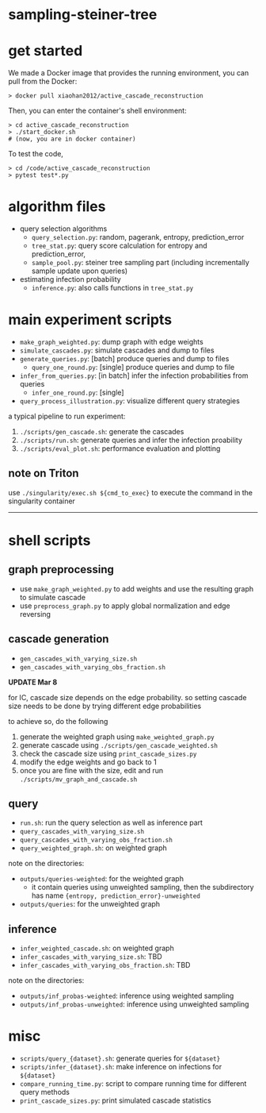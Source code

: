 # sampling-steiner-tree

# get started

We made a Docker image that provides the running environment, you can pull from the Docker:

```
> docker pull xiaohan2012/active_cascade_reconstruction
```

Then, you can enter the container's shell environment:

```
> cd active_cascade_reconstruction
> ./start_docker.sh
# (now, you are in docker container)
```

To test the code,

```
> cd /code/active_cascade_reconstruction
> pytest test*.py
```

# algorithm files

- query selection algorithms
  - `query_selection.py`: random, pagerank, entropy, prediction\_error
  - `tree_stat.py`: query score calculation for entropy and prediction\_error,
  - `sample_pool.py`: steiner tree sampling part (including incrementally sample update upon queries)
- estimating infection probability
  - `inference.py`: also calls functions in `tree_stat.py`

# main experiment scripts

- `make_graph_weighted.py`: dump  graph with edge weights
- `simulate_cascades.py`: simulate cascades and dump to files
- `generate_queries.py`: [batch] produce queries and dump to files
  - `query_one_round.py`: [single] produce queries and dump to file
- `infer_from_queries.py`: [in batch] infer the infection probabilities from queries
  - `infer_one_round.py`: [single]
- `query_process_illustration.py`: visualize different query strategies

a typical pipeline to run experiment:

1. `./scripts/gen_cascade.sh`: generate the cascades
2. `./scripts/run.sh`: generate queries and infer the infection proability
3. `./scripts/eval_plot.sh`: performance evaluation and plotting


## note on Triton

use `./singularity/exec.sh ${cmd_to_exec}` to execute the command in the singularity container

---------------------

# shell scripts

## graph preprocessing

- use `make_graph_weighted.py` to add weights and use the resulting graph to simulate cascade
- use `preprocess_graph.py` to apply global normalization and edge reversing

## cascade generation

- `gen_cascades_with_varying_size.sh`
- `gen_cascades_with_varying_obs_fraction.sh`

**UPDATE Mar 8**

for IC, cascade size depends on the edge probability. so setting cascade size needs to be done by trying different edge probabilities

to achieve so, do the following

1. generate the weighted graph using `make_weighted_graph.py`
2. generate cascade using `./scripts/gen_cascade_weighted.sh`
3. check the cascade size using `print_cascade_sizes.py`
4. modify the edge weights and go back to 1
5. once you are fine with the size, edit and run `./scripts/mv_graph_and_cascade.sh`

## query

- `run.sh`: run the query selection as well as inference part
- `query_cascades_with_varying_size.sh`
- `query_cascades_with_varying_obs_fraction.sh`
- `query_weighted_graph.sh`: on weighted graph

note on the directories:

- `outputs/queries-weighted`: for the weighted graph
  - it contain queries using unweighted sampling, then the subdirectory has name `{entropy, prediction_error}-unweighted`
- `outputs/queries`: for the unweighted graph

## inference

- `infer_weighted_cascade.sh`: on weighted graph
- `infer_cascades_with_varying_size.sh`: TBD
- `infer_cascades_with_varying_obs_fraction.sh`: TBD

note on the directories:

- `outputs/inf_probas-weighted`: inference using weighted sampling
- `outputs/inf_probas-unweighted`: inference using unweighted sampling


# misc

- `scripts/query_{dataset}.sh`: generate queries for `${dataset}`
- `scripts/infer_{dataset}.sh`: make inference on infections for `${dataset}`
- `compare_running_time.py`: script to compare running time for different query methods
- `print_cascade_sizes.py`: print simulated cascade statistics
